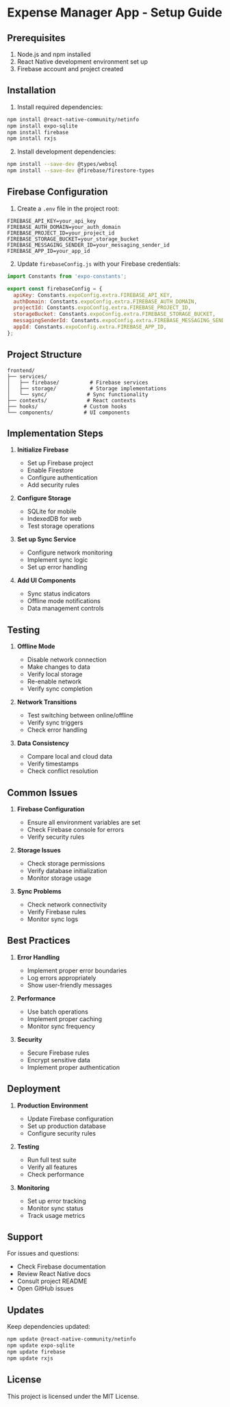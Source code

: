 # Expense Manager App - Setup Guide

## Prerequisites

1. Node.js and npm installed
2. React Native development environment set up
3. Firebase account and project created

## Installation

1. Install required dependencies:
```bash
npm install @react-native-community/netinfo
npm install expo-sqlite
npm install firebase
npm install rxjs
```

2. Install development dependencies:
```bash
npm install --save-dev @types/websql
npm install --save-dev @firebase/firestore-types
```

## Firebase Configuration

1. Create a `.env` file in the project root:
```env
FIREBASE_API_KEY=your_api_key
FIREBASE_AUTH_DOMAIN=your_auth_domain
FIREBASE_PROJECT_ID=your_project_id
FIREBASE_STORAGE_BUCKET=your_storage_bucket
FIREBASE_MESSAGING_SENDER_ID=your_messaging_sender_id
FIREBASE_APP_ID=your_app_id
```

2. Update `firebaseConfig.js` with your Firebase credentials:
```javascript
import Constants from 'expo-constants';

export const firebaseConfig = {
  apiKey: Constants.expoConfig.extra.FIREBASE_API_KEY,
  authDomain: Constants.expoConfig.extra.FIREBASE_AUTH_DOMAIN,
  projectId: Constants.expoConfig.extra.FIREBASE_PROJECT_ID,
  storageBucket: Constants.expoConfig.extra.FIREBASE_STORAGE_BUCKET,
  messagingSenderId: Constants.expoConfig.extra.FIREBASE_MESSAGING_SENDER_ID,
  appId: Constants.expoConfig.extra.FIREBASE_APP_ID,
};
```

## Project Structure

```
frontend/
├── services/
│   ├── firebase/          # Firebase services
│   ├── storage/           # Storage implementations
│   └── sync/             # Sync functionality
├── contexts/             # React contexts
├── hooks/               # Custom hooks
└── components/          # UI components
```

## Implementation Steps

1. **Initialize Firebase**
   - Set up Firebase project
   - Enable Firestore
   - Configure authentication
   - Add security rules

2. **Configure Storage**
   - SQLite for mobile
   - IndexedDB for web
   - Test storage operations

3. **Set up Sync Service**
   - Configure network monitoring
   - Implement sync logic
   - Set up error handling

4. **Add UI Components**
   - Sync status indicators
   - Offline mode notifications
   - Data management controls

## Testing

1. **Offline Mode**
   - Disable network connection
   - Make changes to data
   - Verify local storage
   - Re-enable network
   - Verify sync completion

2. **Network Transitions**
   - Test switching between online/offline
   - Verify sync triggers
   - Check error handling

3. **Data Consistency**
   - Compare local and cloud data
   - Verify timestamps
   - Check conflict resolution

## Common Issues

1. **Firebase Configuration**
   - Ensure all environment variables are set
   - Check Firebase console for errors
   - Verify security rules

2. **Storage Issues**
   - Check storage permissions
   - Verify database initialization
   - Monitor storage usage

3. **Sync Problems**
   - Check network connectivity
   - Verify Firebase rules
   - Monitor sync logs

## Best Practices

1. **Error Handling**
   - Implement proper error boundaries
   - Log errors appropriately
   - Show user-friendly messages

2. **Performance**
   - Use batch operations
   - Implement proper caching
   - Monitor sync frequency

3. **Security**
   - Secure Firebase rules
   - Encrypt sensitive data
   - Implement proper authentication

## Deployment

1. **Production Environment**
   - Update Firebase configuration
   - Set up production database
   - Configure security rules

2. **Testing**
   - Run full test suite
   - Verify all features
   - Check performance

3. **Monitoring**
   - Set up error tracking
   - Monitor sync status
   - Track usage metrics

## Support

For issues and questions:
- Check Firebase documentation
- Review React Native docs
- Consult project README
- Open GitHub issues

## Updates

Keep dependencies updated:
```bash
npm update @react-native-community/netinfo
npm update expo-sqlite
npm update firebase
npm update rxjs
```

## License

This project is licensed under the MIT License.
